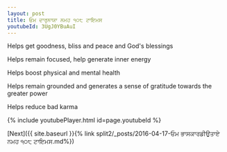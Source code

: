 ```yaml
---
layout: post
title: ਓਮ ਦਾਰੁਨਾਯਾ ਨਮਹ ੧੦੮ ਟਾਇਮਸ
youtubeId: 3UgJ0YBuAuI
---
```

 
 
Helps get goodness, bliss and peace and God's blessings
 
Helps remain focused, help generate inner energy 
 
Helps boost physical and mental health 
 
Helps remain grounded and generates a sense of gratitude towards the greater power 
 
Helps reduce bad karma
 
 
 
 


{% include youtubePlayer.html id=page.youtubeId %}
 
[Next]({{ site.baseurl }}{% link  split2/_posts/2016-04-17-ਓਮ ਭਾਸਕਾਰਡੀਉਤਾਏ ਨਮਹ ੧੦੮ ਟਾਇਮਸ.md%})
 
